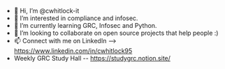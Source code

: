 - 👋 Hi, I’m @cwhitlock-it
- 👀 I’m interested in compliance and infosec.
- 🌱 I’m currently learning GRC, Infosec and Python.
- 💞️ I’m looking to collaborate on open source projects that help people :)
- 📫 Connect with me on LinkedIn --> https://www.linkedin.com/in/cwhitlock95
- Weekly GRC Study Hall -- https://studygrc.notion.site/
